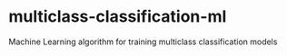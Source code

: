 # multiclass-classification-ml
Machine Learning algorithm for training multiclass classification models
